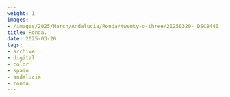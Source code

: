 ```yaml
---
weight: 1
images:
- /images/2025/March/Andalucia/Ronda/twenty-o-three/20250320-_DSC8440.jpg
title: Ronda.
date: 2025-03-20
tags:
- archive
- digital
- color
- spain
- andalucia
- ronda
---
```


